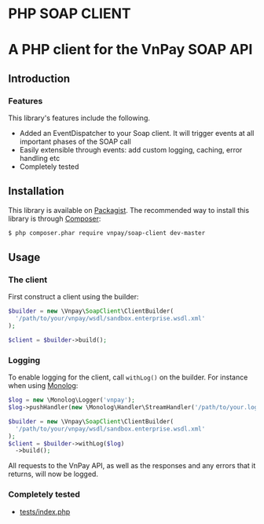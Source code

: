 # PHP SOAP CLIENT #

A PHP client for the VnPay SOAP API
==============================================================

Introduction
------------

### Features ###

This library's features include the following.

* Added an EventDispatcher to your Soap client. It will trigger events at all important phases of the SOAP call
* Easily extensible through events: add custom logging, caching, error handling etc
* Completely tested

Installation
------------

This library is available on [Packagist](http://packagist.org/packages/vnpay/soap-client). 
The recommended way to install this library is through [Composer](http://getcomposer.org):

```bash
$ php composer.phar require vnpay/soap-client dev-master
```

Usage
-----

### The client ###

First construct a client using the builder:

```php
$builder = new \Vnpay\SoapClient\ClientBuilder(
  '/path/to/your/vnpay/wsdl/sandbox.enterprise.wsdl.xml'
);

$client = $builder->build();
```

### Logging ###

To enable logging for the client, call `withLog()` on the builder. For instance when using [Monolog](https://github.com/Seldaek/monolog):

```php
$log = new \Monolog\Logger('vnpay');  
$log->pushHandler(new \Monolog\Handler\StreamHandler('/path/to/your.log'));

$builder = new \Vnpay\SoapClient\ClientBuilder(
  '/path/to/your/vnpay/wsdl/sandbox.enterprise.wsdl.xml'
);
$client = $builder->withLog($log)
  ->build();
```

All requests to the VnPay API, as well as the responses and any errors that it returns, will now be logged.

### Completely tested ###

* [tests/index.php](https://github.com/vntopup/soap-client/blob/master/tests/index.php)